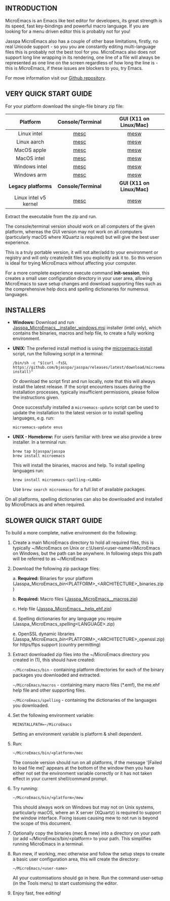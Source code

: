 ## INTRODUCTION

MicroEmacs is an Emacs like text editor for developers, its great strength is its speed, fast key-bindings and powerful macro language. If you are looking for a menu driven editor this is probably not for you!

Jasspa MicroEmacs also has a couple of other base limitations, firstly, no real Unicode support - so you you are constantly editing multi-language files this is probably not the best tool for you. MicroEmacs also does not support long line wrapping in its rendering, one line of a file will always be represented as one line on the screen regardless of how long the line is - this is *Micro*Emacs, if these issues are blockers to you, try Emacs.

For move information visit our [Github repository](https://github.com/bjasspa/jasspa/).

## VERY QUICK START GUIDE

For your platform download the single-file binary zip file:

| Platform      | Console/Terminal | GUI (X11 on Linux/Mac) |
|:-------------:|:----------------:|:----------------------:|
| Linux intel   | [mesc](https://github.com/bjasspa/jasspa/releases/download/me_<VERSION>/Jasspa_MicroEmacs_<VERSION>_abin_linux_intel_mesc.zip)   | [mesw](https://github.com/bjasspa/jasspa/releases/download/me_<VERSION>/Jasspa_MicroEmacs_<VERSION>_abin_linux_intel_mesw.zip)   |
| Linux aarch   | [mesc](https://github.com/bjasspa/jasspa/releases/download/me_<VERSION>/Jasspa_MicroEmacs_<VERSION>_abin_linux_aarch_mesc.zip)   | [mesw](https://github.com/bjasspa/jasspa/releases/download/me_<VERSION>/Jasspa_MicroEmacs_<VERSION>_abin_linux_aarch_mesw.zip)   |
| MacOS apple   | [mesc](https://github.com/bjasspa/jasspa/releases/download/me_<VERSION>/Jasspa_MicroEmacs_<VERSION>_abin_macos_apple_mesc.zip)   | [mesw](https://github.com/bjasspa/jasspa/releases/download/me_<VERSION>/Jasspa_MicroEmacs_<VERSION>_abin_macos_apple_mesw.zip)   |
| MacOS intel   | [mesc](https://github.com/bjasspa/jasspa/releases/download/me_<VERSION>/Jasspa_MicroEmacs_<VERSION>_abin_macos_intel_mesc.zip)   | [mesw](https://github.com/bjasspa/jasspa/releases/download/me_<VERSION>/Jasspa_MicroEmacs_<VERSION>_abin_macos_intel_mesw.zip)   |
| Windows intel | [mesc](https://github.com/bjasspa/jasspa/releases/download/me_<VERSION>/Jasspa_MicroEmacs_<VERSION>_abin_windows_intel_mesc.zip) | [mesw](https://github.com/bjasspa/jasspa/releases/download/me_<VERSION>/Jasspa_MicroEmacs_<VERSION>_abin_windows_intel_mesw.zip) |
| Windows arm   | [mesc](https://github.com/bjasspa/jasspa/releases/download/me_<VERSION>/Jasspa_MicroEmacs_<VERSION>_abin_windows_arm_mesc.zip)   | [mesw](https://github.com/bjasspa/jasspa/releases/download/me_<VERSION>/Jasspa_MicroEmacs_<VERSION>_abin_windows_arm_mesw.zip)   |
| **Legacy platforms**  | **Console/Terminal** | **GUI (X11 on Linux/Mac)** |
| Linux intel v5 kernel | [mesc](https://github.com/bjasspa/jasspa/releases/download/me_<VERSION>/Jasspa_MicroEmacs_<VERSION>_abin_linux5_intel_mesc.zip)   | [mesw](https://github.com/bjasspa/jasspa/releases/download/me_<VERSION>/Jasspa_MicroEmacs_<VERSION>_abin_linux5_intel_mesw.zip)   |

Extract the executable from the zip and run.

The console/terminal version should work on all computers of the given platform, whereas the GUI version may not work on all computers (particularly macOS where XQuartz is required) but will give the best user experience.

This is a truly portable version, it will not alter/add to your environment or registry and will only create/edit files you explicitly ask it to. So this version is ideal for trying MicroEmacs without affecting your computer.

For a more complete experience execute command **init-session**, this creates a small user configuration directory in your user area, allowing MicroEmacs to save setup changes and download supporting files such as the comprehensive help docs and spelling dictionaries for numerous languages.


## INSTALLERS

- **Windows:** Download and run [Jasspa_MicroEmacs_<VERSION>_installer_windows.msi](https://github.com/bjasspa/jasspa/releases/download/me_<VERSION>/Jasspa_MicroEmacs_<VERSION>_installer_windows_intel.msi) installer (intel only), which contains the binaries, macros and help file, to create a fully working environment.

- **UNIX:** The preferred install method is using the [microemacs-install](https://github.com/bjasspa/jasspa/releases/download/me_<VERSION>/microemacs-install) script, run the following script in a terminal:

      /bin/sh -c "$(curl -fsSL https://github.com/bjasspa/jasspa/releases/latest/download/microemacs-install)"
    
  Or download the script first and run locally, note that this will always install the latest release. If the script encounters issues during the installation processes, typically insufficient permissions, please follow the instructions given.
  
  Once successfully installed a `microemacs-update` script can be used to update the installation to the latest version or to install spelling languages, e.g. run:
  
      microemacs-update enus
   
- **UNIX - Homebrew:** For users familiar with brew we also provide a brew installer. In a terminal run:

      brew tap bjasspa/jasspa
      brew install microemacs
    
  This will install the binaries, macros and help. To install spelling languages run:
  
      brew install microemacs-spelling-<LANG>
    
  Use `brew search microemacs` for a full list of available packages.

On all platforms, spelling dictionaries can also be downloaded and installed by MicroEmacs as and when required.
 

## SLOWER QUICK START GUIDE

To build a more complete, native environment do the following:

1. Create a main MicroEmacs directory to hold all required files, this is typically ~/MicroEmacs on Unix or c:\\Users\\\<user-name>\\MicroEmacs on Windows, but the path can be anywhere. In following steps this path will be referred to as ~/MicroEmacs

2. Download the following zip package files:

    a. **Required:** Binaries for your platform (Jasspa_MicroEmacs_<VERSION>_bin_\<PLATFORM>\_\<ARCHITECTURE>\_binaries.zip)
     
    b. **Required:** Macro files ([Jasspa_MicroEmacs_<VERSION>_macros.zip](https://github.com/bjasspa/jasspa/releases/download/me_<VERSION>/Jasspa_MicroEmacs_<VERSION>_macros.zip))

    c. Help file ([Jasspa_MicroEmacs_<VERSION>_help_ehf.zip](https://github.com/bjasspa/jasspa/releases/download/me_<VERSION>/Jasspa_MicroEmacs_<VERSION>_help_ehf.zip))

    d. Spelling dictionaries for any language you require (Jasspa_MicroEmacs_<VERSION>_spelling_\<LANGUAGE>.zip)
     
    e. OpenSSL dynamic libraries (Jasspa_MicroEmacs_<VERSION>_bin_\<PLATFORM>\_\<ARCHITECTURE>\_openssl.zip) for https/ftps support (country permitting) 

3. Extract downloaded zip files into the ~/MicroEmacs directory you created in (1), this should have created:

    `~/MicroEmacs/bin` - containing platform directories for each of the binary packages you downloaded and extracted.

    `~/MicroEmacs/macros` - containing many macro files (*.emf), the me.ehf help file and other supporting files.

    `~/MicroEmacs/spelling` - containing the dictionaries of the languages you downloaded.

4. Set the following environment variable:

     `MEINSTALLPATH=~/MicroEmacs`

   Setting an environment variable is platform & shell dependent.

5. Run:

     `~/MicroEmacs/bin/<platform>/mec`

   The console version should run on all platforms, if the message '[Failed to load file me]' appears at the bottom of the window then you have either not set the environment variable correctly or it has not taken effect in your current shell/command prompt.

6. Try running:

     `~/MicroEmacs/bin/<platform>/mew`

   This should always work on Windows but may not on Unix systems, particularly macOS, where an X server (XQuartz) is required to support the window interface. Fixing issues causing mew to not run is beyond the scope of this document.

7. Optionally copy the binaries (mec & mew) into a directory on your path (or add ~/MicroEmacs/bin/\<platform> to your path. This simplifies running MicroEmacs in a terminal.

8. Run mew, if working, mec otherwise and follow the setup steps to create a basic user configuration area, this will create the directory:

     `~/MicroEmacs/<user-name>`

   All your customisations should go in here. Run the command user-setup (in the Tools menu) to start customising the editor.

9. Enjoy fast, free editing!
